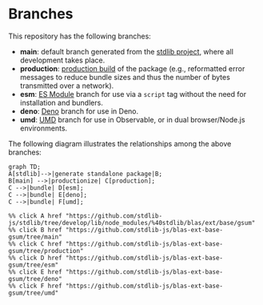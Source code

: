 <!--

@license Apache-2.0

Copyright (c) 2022 The Stdlib Authors.

Licensed under the Apache License, Version 2.0 (the "License");
you may not use this file except in compliance with the License.
You may obtain a copy of the License at

    http://www.apache.org/licenses/LICENSE-2.0

Unless required by applicable law or agreed to in writing, software
distributed under the License is distributed on an "AS IS" BASIS,
WITHOUT WARRANTIES OR CONDITIONS OF ANY KIND, either express or implied.
See the License for the specific language governing permissions and
limitations under the License.

-->

# Branches

This repository has the following branches:

-   **main**: default branch generated from the [stdlib project][stdlib-url], where all development takes place.
-   **production**: [production build][production-url] of the package (e.g., reformatted error messages to reduce bundle sizes and thus the number of bytes transmitted over a network).
-   **esm**: [ES Module][esm-url] branch for use via a `script` tag without the need for installation and bundlers.
-   **deno**: [Deno][deno-url] branch for use in Deno.
-   **umd**: [UMD][umd-url] branch for use in Observable, or in dual browser/Node.js environments.

The following diagram illustrates the relationships among the above branches:

```mermaid
graph TD;
A[stdlib]-->|generate standalone package|B;
B[main] -->|productionize| C[production];
C -->|bundle| D[esm];
C -->|bundle| E[deno];
C -->|bundle| F[umd];

%% click A href "https://github.com/stdlib-js/stdlib/tree/develop/lib/node_modules/%40stdlib/blas/ext/base/gsum"
%% click B href "https://github.com/stdlib-js/blas-ext-base-gsum/tree/main"
%% click C href "https://github.com/stdlib-js/blas-ext-base-gsum/tree/production"
%% click D href "https://github.com/stdlib-js/blas-ext-base-gsum/tree/esm"
%% click E href "https://github.com/stdlib-js/blas-ext-base-gsum/tree/deno"
%% click F href "https://github.com/stdlib-js/blas-ext-base-gsum/tree/umd"
```

[stdlib-url]: https://github.com/stdlib-js/stdlib/tree/develop/lib/node_modules/%40stdlib/blas/ext/base/gsum
[production-url]: https://github.com/stdlib-js/blas-ext-base-gsum/tree/production
[deno-url]: https://github.com/stdlib-js/blas-ext-base-gsum/tree/deno
[umd-url]: https://github.com/stdlib-js/blas-ext-base-gsum/tree/umd
[esm-url]: https://github.com/stdlib-js/blas-ext-base-gsum/tree/esm